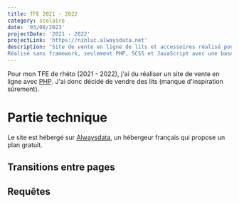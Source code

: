 ```yaml
---
title: TFE 2021 - 2022
category: scolaire
date: '03/08/2023'
projectDate: '2021 - 2022'
projectLink: 'https://ninluc.alwaysdata.net'
description: "Site de vente en ligne de lits et accessoires réalisé pour mon TFE de 6e secondaire dans le cadre du cours de système d'exploitation et développement web.
Réalisé sans framework, seulement PHP, SCSS et JavaScript avec une base de données mySql."
---
```


Pour mon TFE de rhéto (2021 - 2022), j'ai du réaliser un site de vente en ligne avec [PHP](https://www.php.net/). J'ai donc décidé de vendre des lits (manque d'inspiration sûrement).

# Partie technique

Le site est hébergé sur [Alwaysdata](https://www.alwaysdata.com/fr/), un hébergeur français qui propose un plan gratuit.

## Transitions entre pages

## Requêtes
